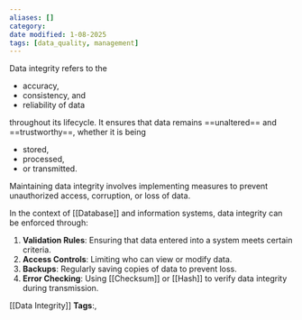```yaml
---
aliases: []
category:
date modified: 1-08-2025
tags: [data_quality, management]
---
```

Data integrity refers to the 
- accuracy, 
- consistency, and 
- reliability of data

throughout its lifecycle. It ensures that data remains ==unaltered== and ==trustworthy==, whether it is being 
- stored, 
- processed, 
- or transmitted. 

Maintaining data integrity involves implementing measures to prevent unauthorized access, corruption, or loss of data.

In the context of [[Database]] and information systems, data integrity can be enforced through:

1. **Validation Rules**: Ensuring that data entered into a system meets certain criteria.
2. **Access Controls**: Limiting who can view or modify data.
3. **Backups**: Regularly saving copies of data to prevent loss.
4. **Error Checking**: Using [[Checksum]] or [[Hash]] to verify data integrity during transmission.



[[Data Integrity]]
   **Tags**:,